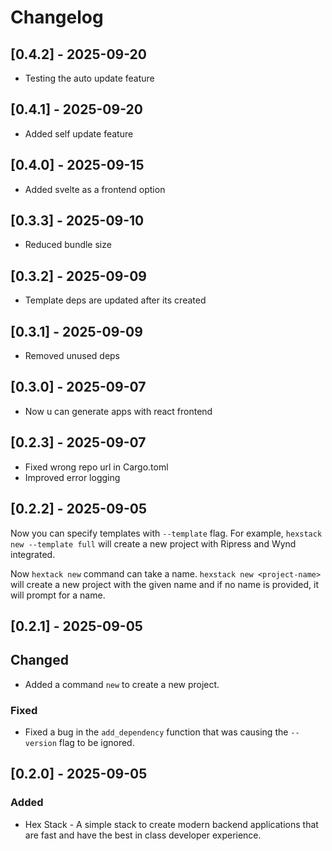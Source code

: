 # Changelog

## [0.4.2] - 2025-09-20

- Testing the auto update feature

## [0.4.1] - 2025-09-20

- Added self update feature

## [0.4.0] - 2025-09-15

- Added svelte as a frontend option

## [0.3.3] - 2025-09-10

- Reduced bundle size

## [0.3.2] - 2025-09-09

- Template deps are updated after its created

## [0.3.1] - 2025-09-09

- Removed unused deps

## [0.3.0] - 2025-09-07

- Now u can generate apps with react frontend

## [0.2.3] - 2025-09-07

- Fixed wrong repo url in Cargo.toml
- Improved error logging

## [0.2.2] - 2025-09-05

Now you can specify templates with `--template` flag. For example, `hexstack new --template full` will create a new project with Ripress and Wynd integrated.

Now `hextack new` command can take a name. `hexstack new <project-name>` will create a new project with the given name and if no name is provided, it will prompt for a name.

## [0.2.1] - 2025-09-05

## Changed

- Added a command `new` to create a new project.

### Fixed

- Fixed a bug in the `add_dependency` function that was causing the `--version` flag to be ignored.

## [0.2.0] - 2025-09-05

### Added

- Hex Stack - A simple stack to create modern backend applications that are fast and have the best in class developer experience.
